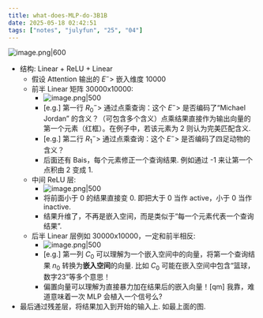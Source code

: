 ```yaml
---
title: what-does-MLP-do-3B1B
date: 2025-05-18 02:42:51
tags: ["notes", "julyfun", "25", "04"]
---
```

![image.png|600](https://how-to-1258460161.cos.ap-shanghai.myqcloud.com/how-to20250518022638.png)
- 结构: Linear + ReLU + Linear
	- 假设 Attention 输出的 $E^->$ 嵌入维度 10000
	- 前半 Linear 矩阵 30000x10000:
		- ![image.png|500](https://how-to-1258460161.cos.ap-shanghai.myqcloud.com/how-to20250518022827.png)
		- [e.g.] 第一行 $R_0^->$ 通过点乘查询：这个 $E^->$ 是否编码了“Michael Jordan” 的含义？（可包含多个含义）点乘结果直接作为输出向量的第一个元素（红框）。在例子中，若该元素为 $2$ 则认为完美匹配含义.
		- [e.g.] 第二行 $R_1^->$ 通过点乘查询：这个 $E^->$ 是否编码了四足动物的含义？
		- 后面还有 Bais，每个元素修正一个查询结果. 例如通过 -1 来让第一个点积由 2 变成 1.
	- 中间 ReLU 层:
		- ![image.png|500](https://how-to-1258460161.cos.ap-shanghai.myqcloud.com/how-to20250518023507.png)
		- 将前面小于 0 的结果直接变 0. 即把大于 0 当作 active，小于 0 当作 inactive.
		- 结果升维了，不再是嵌入空间，而是类似于“每一个元素代表一个查询结果”.
	- 后半 Linear 层例如 30000x10000，一定和前半相反:
		- ![image.png|500](https://how-to-1258460161.cos.ap-shanghai.myqcloud.com/how-to20250518023712.png)
		- [e.g.] 第一列 $C_0$ 可以理解为一个嵌入空间中的向量，将第一个查询结果 $n_0$ 转换为**嵌入空间**的向量. 比如 $C_0$ 可能在嵌入空间中包含“篮球，数字23”等多个意思！
		- 偏置向量可以理解为直接暴力加在结果后的嵌入向量！[qm] 我靠，难道意味着一次 MLP 会植入一个信号么?
- 最后通过残差层，将结果加入到开始的输入上. 如最上面的图.
